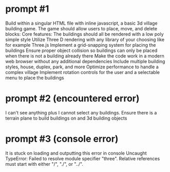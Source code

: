 # prompt #1

Build within a singular HTML file with inline javascript, a basic 3d village building game. The game should allow users to place, move, and delete blocks:
Core features:
The buildings should all be rendered with a low poly simple style
Utilize Three D rendering with any library of your choosing like for example Three.js
Implement a grid-snapping system for placing the buildings
Ensure proper object collision so buildings can only be placed when there is not a building already there
Make the code work in a modern web browser without any additional dependencies
Include multiple building styles, house, duplex, park, and more
Optimize performance to handle a complex village
Implement rotation controls for the user and a selectable menu to place the buildings

# prompt #2 (encountered error)

I can't see anything plus I cannot select any buildings. Ensure there is a terrain plane to build buildings on and 3d building objects

# prompt #3 (console error)

It is stuck on loading and outputting this error in console
Uncaught TypeError: Failed to resolve module specifier "three". Relative references must start with either "/", "./", or "../".